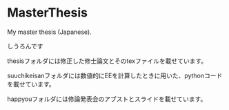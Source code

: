 # MasterThesis

My master thesis (Japanese). 

しうろんです

thesisフォルダには修正した修士論文とそのtexファイルを載せています。

suuchikeisanフォルダには数値的にEEを計算したときに用いた、pythonコードを載せています。

happyouフォルダには修論発表会のアブストとスライドを載せています。
